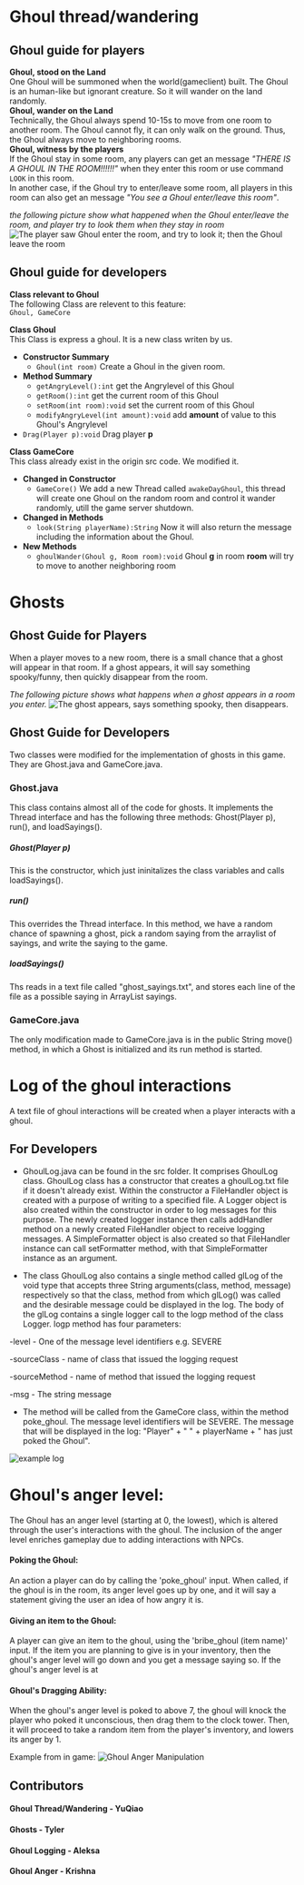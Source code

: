 # Ghoul thread/wandering  

## Ghoul guide for players  

**Ghoul, stood on the Land**  
One Ghoul will be summoned when the world(gameclient) built. The Ghoul is an human-like but ignorant creature. So it will wander on the land randomly.  
**Ghoul, wander on the Land**  
Technically, the Ghoul always spend 10-15s to move from one room to another room. The Ghoul cannot fly, it can only walk on the ground. Thus, the Ghoul always move to neighboring rooms.  
**Ghoul, witness by the players**  
If the Ghoul stay in some room, any players can get an message *"THERE IS A GHOUL IN THE ROOM!!!!!!"* when they enter this room or use command `LOOK` in this room.  
In another case, if the Ghoul try to enter/leave some room, all players in this room can also get an message *"You see a Ghoul enter/leave this room"*.  

*the following picture show what happened when the Ghoul enter/leave the room, and player try to look them when they stay in room*
![The player saw Ghoul enter the room, and try to look it; then the Ghoul leave the room](./images/ghoul_readme_image.png)


## Ghoul guide for developers
**Class relevant to Ghoul**  
The following Class are relevent to this feature:  
`Ghoul, GameCore`  


**Class Ghoul**  
This Class is express a ghoul. It is a new class writen by us.
 - **Constructor Summary**
   - `Ghoul(int room)` Create a Ghoul in the given room.  
 - **Method Summary**
   - `getAngryLevel():int` get the Angrylevel of this Ghoul  
   - `getRoom():int` get the current room of this Ghoul  
   - `setRoom(int room):void` set the current room of this Ghoul
   - `modifyAngryLevel(int amount):void` add **amount** of value to this Ghoul's Angrylevel  
  - `Drag(Player p):void` Drag player **p**  


**Class GameCore**  
This class already exist in the origin src code. We modified it. 
 - **Changed in Constructor**
   - `GameCore()` We add a new Thread called `awakeDayGhoul`, this thread will create one Ghoul on the random room and control it wander randomly, utill the game server shutdown. 
 - **Changed in Methods**
   - `look(String playerName):String` Now it will also return the message including the information about the Ghoul. 
 - **New Methods**
    - `ghoulWander(Ghoul g, Room room):void` Ghoul **g** in room **room** will try to move to another neighboring room




# Ghosts

## Ghost Guide for Players

When a player moves to a new room, there is a small chance that a ghost will appear in that room. If a ghost appears, it will say something spooky/funny, then quickly disappear from the room.

*The following picture shows what happens when a ghost appears in a room you enter.*
![The ghost appears, says something spooky, then disappears.](./images/ghost_readme_image.png)

## Ghost Guide for Developers

Two classes were modified for the implementation of ghosts in this game. They are Ghost.java and GameCore.java.

### Ghost.java
This class contains almost all of the code for ghosts. It implements the Thread interface and has the following three methods: Ghost(Player p), run(), and loadSayings().
##### Ghost(Player p)
This is the constructor, which just ininitalizes the class variables and calls loadSayings().
##### run()
This overrides the Thread interface. In this method, we have a random chance of spawning a ghost, pick a random saying from the arraylist of sayings, and write the saying to the game.
##### loadSayings()
Ths reads in a text file called "ghost_sayings.txt", and stores each line of the file as a possible saying in ArrayList<String> sayings.

### GameCore.java
The only modification made to GameCore.java is in the public String move() method, in which a Ghost is initialized and its run method is started.






# Log of the ghoul interactions
A text file of ghoul interactions will be created when a player interacts with a ghoul.

## For Developers
-	 GhoulLog.java can be found in the src folder. It comprises GhoulLog class. GhoulLog class has a constructor that creates a ghoulLog.txt file if it doesn't already exist. Within the constructor a FileHandler object is created with a purpose of writing to a specified file. A Logger object is also created within the constructor in order to log messages for this purpose. The newly created logger instance then calls addHandler method on a newly created FileHandler object to receive logging messages. A SimpleFormatter object is also created so that FileHandler instance can call setFormatter method, with that SimpleFormatter instance as an argument.

-  The class GhoulLog also contains a single method called glLog of the void type that accepts three String arguments(class, method, message) respectively so that the class, method from which glLog() was called and the desirable message could be displayed in the log. The body of the glLog contains a single logger call to the logp method of the class Logger. logp method has four parameters: 

-level - One of the message level identifiers e.g. SEVERE

-sourceClass - name of class that issued the logging request

-sourceMethod - name of method that issued the logging request

-msg - The string message 
 
- The method will be called from the GameCore class, within the method poke_ghoul. The message level identifiers will be SEVERE. The message that will be displayed in the log: "Player" + " " + playerName + " has just poked the Ghoul". 

![example log](./images/ghoulLog_readme_image.png)




# Ghoul's anger level:
The Ghoul has an anger level (starting at 0, the lowest), 
which is altered through the user's interactions with the ghoul.
The inclusion of the anger level enriches gameplay due to adding
interactions with NPCs.
#### Poking the Ghoul:
An action a player can do by calling the 'poke_ghoul' input. 
When called, if the ghoul is in the room, its anger level goes up by one, 
and it will say a statement giving the user an idea of how angry it is.
#### Giving an item to the Ghoul:
A player can give an item to the ghoul, using the 'bribe_ghoul (item name)' input. 
If the item you are planning to give is in your inventory, 
then the ghoul's anger level will go down and you get a message saying so.
If the ghoul's anger level is at 
#### Ghoul's Dragging Ability:
When the ghoul's anger level is poked to above 7, 
the ghoul will knock the player who poked it unconscious, 
then drag them to the clock tower. 
Then, it will proceed to take a random item
from the player's inventory, and lowers its anger by 1.

Example from in game: ![Ghoul Anger Manipulation](./images/ghoulAnger_readme_image.PNG)


## Contributors
#### Ghoul Thread/Wandering - YuQiao
#### Ghosts - Tyler
#### Ghoul Logging - Aleksa
#### Ghoul Anger - Krishna
